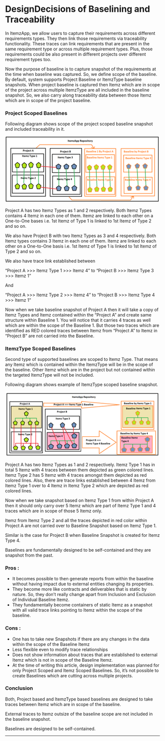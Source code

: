 ﻿
# DesignDecisions of Baselining and Traceability

In ItemzApp, we allow users to capture their requirements across different requirements types. They then link those requirements via traceability functionality. These traces can link requirements that are present in the same requirement type or across multiple requirement types. Plus, those requirements could be also present in different projects over different requirement types too. 

Now the purpose of baseline is to capture snapshot of the requirements at the time when baseline was captured. So, we define scope of the baseline. By default, system supports Project Baseline or ItemzType baseline snapshots. When project baseline is captured then Itemz which are in scope of the project across multiple ItemzType are all included in the baseline snapshot. So, we also carry along traceability data between those Itemz which are in scope of the project baseline.

### Project Scoped Baselines
Following diagram shows scope of the project scoped baseline snapshot and included traceability in it. 

![Project Based Baseline Snapshot And Traces](./ProjectBasedBaselineSnapshotAndTraces.png)

Project A has two Itemz Types as 1 and 2 respectively. Both Itemz Types contains 4 Itemz in each one of them. Itemz are linked to each other on a One-to-One bases i.e. 1st Itemz of Type 1 is linked to 1st Itemz of Type 2 and so on.

We also have Project B with two Itemz Types as 3 and 4 respectively. Both Itemz types contains 3 Itemz in each one of them. Itemz are linked to each other on a One-to-One basis i.e. 1st Itemz of Type 1 is linked to 1st Itemz of Type 2 and so on. 

We also have trace link established between 

“Project A >>> Itemz Type 1 >>> Itemz 4” to “Project B >>> Itemz Type 3 >>> Itemz 1” 

And 

“Project A >>> Itemz Type 2 >>> Itemz 4” to “Project B >>> Itemz Type 4 >>> Itemz 1” 

Now when we take baseline snapshot of Project A then it will take a copy of Itemz Types and Itemz contained within the “Project A” and create same structure within Baseline 1. You will notice that it carries 4 traces as well which are within the scope of the Baseline 1. But those two traces which are identified as RED colored traces between Itemz from “Project A” to Itemz in “Project B” are not carried into the Baseline. 

### ItemzType Scoped Baselines

Second type of supported baselines are scoped to Itemz Type. That means any Itemz which is contained within the ItemzType will be in the scope of the baseline. Other Itemz which are in the project but not contained within the targeted ItemzType will not be included.

Following diagram shows example of ItemzType scoped baseline snapshot.

![ItemzType Based Baseline Snapshot And Traces](./ItemzTypeBasedBaselineSnapshotAndTraces.png)

Project A has two Itemz Types as 1 and 2 respectively. Itemz Type 1 has in total 5 Itemz with 4 traces between them depicted as green colored lines. Itemz Type 2 has 5 Itemz with 4 traces amongst them depicted as red colored lines. Also, there are trace links established between 4 Itemz from Itemz Type 1 over to 4 Itemz in Itemz Type 2 which are depicted as red colored lines. 

Now when we take snapshot based on Itemz Type 1 from within Project A then it should only carry over 5 Itemz which are part of Itemz Type 1 and 4 traces which are in scope of those 5 Itemz only. 

Itemz from Itemz Type 2 and all the traces depicted in red color within Project A are not carried over to Baseline Snapshot based on Itemz Type 1.

Similar is the case for Project B when Baseline Snapshot is created for Itemz Type 4. 

Baselines are fundamentally designed to be self-contained and they are snapshot from the past. 

### Pros :
-   It becomes possible to then generate reports from within the baseline without having impact due to external entities changing its properties. 
-	They become more like contracts and deliverables that is static by nature. So, they don’t really change apart from Inclusion and Exclusion of Individual Baseline Itemz.
-	They fundamentally become containers of static Itemz as a snapshot with all valid trace links pointing to Itemz within the scope of the baseline.

### Cons :
-	One has to take new Snapshots if there are any changes in the data within the scope of the Baseline Itemz
-	Less flexible even to modify trace relationships
-	Does not show information about traces that are established to external Itemz which is not in scope of the Baseline Itemz.
-	At the time of writing this article, design implementation was planned for only Project Scoped and Itemz Scoped Baselines. So, it’s not possible to create Baselines which are cutting across multiple projects. 

### Conclusion
Both, Project based and ItemzType based baselines are designed to take traces between Itemz which are in scope of the baseline. 

External traces to Itemz outsize of the baseline scope are not included in the baseline snapshot.

Baselines are designed to be self-contained.

---
